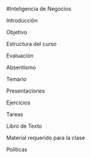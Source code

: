 #Inteligencia de Negocios

Introducción

Objetivo

Estructura del curso

Evaluación

Absentismo

Temario

Presentaciones

Ejercicios

Tareas

Libro de Texto

Material requerido para la clase

Políticas
